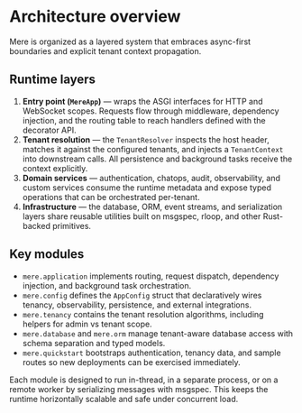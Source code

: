 # Architecture overview

Mere is organized as a layered system that embraces async-first boundaries and explicit tenant
context propagation.

## Runtime layers

1. **Entry point (`MereApp`)** — wraps the ASGI interfaces for HTTP and WebSocket scopes. Requests flow
   through middleware, dependency injection, and the routing table to reach handlers defined with the
   decorator API.
2. **Tenant resolution** — the `TenantResolver` inspects the host header, matches it against the
   configured tenants, and injects a `TenantContext` into downstream calls. All persistence and
   background tasks receive the context explicitly.
3. **Domain services** — authentication, chatops, audit, observability, and custom services consume the
   runtime metadata and expose typed operations that can be orchestrated per-tenant.
4. **Infrastructure** — the database, ORM, event streams, and serialization layers share reusable
   utilities built on msgspec, rloop, and other Rust-backed primitives.

## Key modules

- `mere.application` implements routing, request dispatch, dependency injection, and background task
  orchestration.
- `mere.config` defines the `AppConfig` struct that declaratively wires tenancy, observability,
  persistence, and external integrations.
- `mere.tenancy` contains the tenant resolution algorithms, including helpers for admin vs tenant scope.
- `mere.database` and `mere.orm` manage tenant-aware database access with schema separation and
  typed models.
- `mere.quickstart` bootstraps authentication, tenancy data, and sample routes so new deployments can be
  exercised immediately.

Each module is designed to run in-thread, in a separate process, or on a remote worker by serializing
messages with msgspec. This keeps the runtime horizontally scalable and safe under concurrent load.
